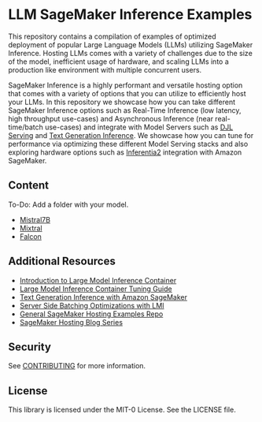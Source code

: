 # LLM SageMaker Inference Examples
This repository contains a compilation of examples of optimized deployment of popular Large Language Models (LLMs) utilizing SageMaker Inference. Hosting LLMs comes with a variety of challenges due to the size of the model, inefficient usage of hardware, and scaling LLMs into a production like environment with multiple concurrent users.

SageMaker Inference is a highly performant and versatile hosting option that comes with a variety of options that you can utilize to efficiently host your LLMs. In this repository we showcase how you can take different SageMaker Inference options such as Real-Time Inference (low latency, high throughput use-cases) and Asynchronous Inference (near real-time/batch use-cases) and integrate with Model Servers such as [DJL Serving](https://github.com/deepjavalibrary/djl-serving) and [Text Generation Inference](https://github.com/huggingface/text-generation-inference). We showcase how you can tune for performance via optimizing these different Model Serving stacks and also exploring hardware options such as [Inferentia2](https://aws.amazon.com/blogs/machine-learning/achieve-high-performance-with-lowest-cost-for-generative-ai-inference-using-aws-inferentia2-and-aws-trainium-on-amazon-sagemaker/) integration with Amazon SageMaker.

## Content
To-Do: Add a folder with your model.

- [Mistral7B](https://github.com/aws-samples/sagemaker-genai-hosting-examples/tree/main/Mistral)
- [Mixtral](https://github.com/aws-samples/sagemaker-genai-hosting-examples/tree/main/Mixtral)
- [Falcon](https://github.com/aws-samples/sagemaker-genai-hosting-examples/tree/main/Falcon)

## Additional Resources

- [Introduction to Large Model Inference Container](https://aws.amazon.com/blogs/machine-learning/boost-inference-performance-for-llms-with-new-amazon-sagemaker-containers/)
- [Large Model Inference Container Tuning Guide](https://docs.djl.ai/docs/serving/serving/docs/lmi/tuning_guides/deepspeed_tuning_guide.html)
- [Text Generation Inference with Amazon SageMaker](https://aws.amazon.com/blogs/machine-learning/announcing-the-launch-of-new-hugging-face-llm-inference-containers-on-amazon-sagemaker/)
- [Server Side Batching Optimizations with LMI](https://aws.amazon.com/blogs/machine-learning/improve-throughput-performance-of-llama-2-models-using-amazon-sagemaker/)
- [General SageMaker Hosting Examples Repo](https://github.com/aws-samples/sagemaker-hosting)
- [SageMaker Hosting Blog Series](https://aws.amazon.com/blogs/machine-learning/model-hosting-patterns-in-amazon-sagemaker-part-1-common-design-patterns-for-building-ml-applications-on-amazon-sagemaker/)

## Security

See [CONTRIBUTING](CONTRIBUTING.md#security-issue-notifications) for more information.

## License

This library is licensed under the MIT-0 License. See the LICENSE file.

